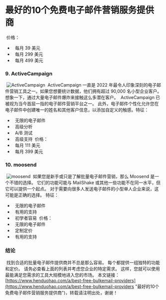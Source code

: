 # 最好的10个免费电子邮件营销服务提供商
​
价格：
​
-   每月 39 美元
-   每月 299 美元
-   每月 499 美元 
​
​
### 9. ActiveCampaign
​
![ActiveCampaign](https://p3-juejin.byteimg.com/tos-cn-i-k3u1fbpfcp/d99596dce33540fab994c2e30cbf33a2~tplv-k3u1fbpfcp-zoom-1.image)
​
ActiveCampaign 一直是 2022 年最令人印象深刻的电子邮件营销工具之一。如果您想要统计数据，他们拥有超过 90,000 名小型企业客户。 想象一下，通过大量电子邮件爆炸来接触这么多潜在客户。
​
ActiveCampaign 已被视为当今首屈一指的电子邮件营销平台之一。 此外，电子邮件个性化允许您在电子邮件中创建唯一的姓名和其他客户信息，以添加自定义的触感。
​
特征：
​
-   无限的电子邮件
-   高级分析
-   A/B 测试
-   高级支持
​
价格：
​
-   每月 111 美元
-   每月 399 美元 
​
​
### 10. moosend
​
![moosend](https://p3-juejin.byteimg.com/tos-cn-i-k3u1fbpfcp/9c8989ea1b924660ba9c1654a5acaa94~tplv-k3u1fbpfcp-zoom-1.image)
​
如果您是新手或只是了解批量电子邮件营销，那么 Moosend 是一个不错的选择。 它们的功能可能与 MailShake 或其他一些功能不在同一水平，但它可以提供一个起点。 对于需要向很多人发送电子邮件的小型单人企业来说，这可能是正确的选择。
​
特征：
​
-   无限的电子邮件
-   有用的支持
-   初学者容易
​
价格：
​
-   无限的电子邮件
-   定制定价
-   有用的支持
​
### **结论**
​
找到合适的批量电子邮件提供商并不总是那么容易。 每个都提供一组独特的功能和定价。 请务必查看上面的列表并考虑您企业的特定需求。 这样，您就可以使用最能满足您需求的工具大规模地进入您的市场。
​
本文链接：[https://www.henduohao.com/a/best-free-bulkemail-providers](https://www.henduohao.com/a/best-free-bulkemail-providers "最好的10个免费电子邮件营销服务提供商")，转载请注明出处，谢谢！